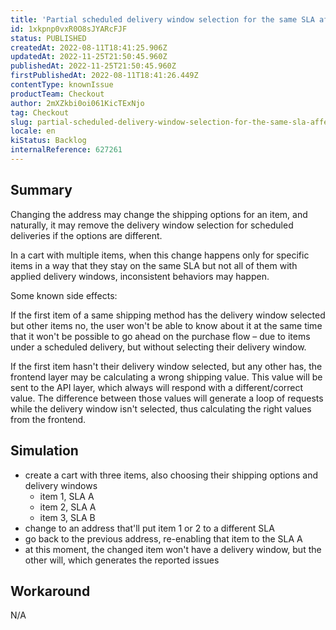 ```yaml
---
title: 'Partial scheduled delivery window selection for the same SLA affecting the purchase flow'
id: 1xkpnp0vxR0O8sJYARcFJF
status: PUBLISHED
createdAt: 2022-08-11T18:41:25.906Z
updatedAt: 2022-11-25T21:50:45.960Z
publishedAt: 2022-11-25T21:50:45.960Z
firstPublishedAt: 2022-08-11T18:41:26.449Z
contentType: knownIssue
productTeam: Checkout
author: 2mXZkbi0oi061KicTExNjo
tag: Checkout
slug: partial-scheduled-delivery-window-selection-for-the-same-sla-affecting-the-purchase-flow
locale: en
kiStatus: Backlog
internalReference: 627261
---
```


## Summary


Changing the address may change the shipping options for an item, and naturally, it may remove the delivery window selection for scheduled deliveries if the options are different.

In a cart with multiple items, when this change happens only for specific items in a way that they stay on the same SLA but not all of them with applied delivery windows, inconsistent behaviors may happen.

Some known side effects:

If the first item of a same shipping method has the delivery window selected but other items no, the user won't be able to know about it at the same time that it won't be possible to go ahead on the purchase flow – due to items under a scheduled delivery, but without selecting their delivery window.

If the first item hasn't their delivery window selected, but any other has, the frontend layer may be calculating a wrong shipping value. This value will be sent to the API layer, which always will respond with a different/correct value. The difference between those values will generate a loop of requests while the delivery window isn't selected, thus calculating the right values from the frontend.



## Simulation



- create a cart with three items, also choosing their shipping options and delivery windows
  - item 1, SLA A
  - item 2, SLA A
  - item 3, SLA B
- change to an address that'll put item 1 or 2 to a different SLA
- go back to the previous address, re-enabling that item to the SLA A
- at this moment, the changed item won't have a delivery window, but the other will, which generates the reported issues



## Workaround


N/A

